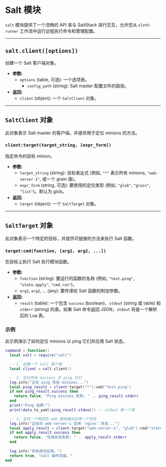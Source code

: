 # Salt 模块

`salt` 模块提供了一个流畅的 API 来与 SaltStack 进行交互，允许您从 `sloth-runner` 工作流中运行远程执行命令和管理配置。

---

## `salt.client([options])`

创建一个 Salt 客户端对象。

*   **参数:**
    *   `options` (table, 可选): 一个选项表。
        *   `config_path` (string): Salt master 配置文件的路径。
*   **返回:**
    *   `client` (object): 一个 `SaltClient` 对象。

---

## `SaltClient` 对象

此对象表示 Salt master 的客户端，并提供用于定位 minions 的方法。

### `client:target(target_string, [expr_form])`

指定命令的目标 minion。

*   **参数:**
    *   `target_string` (string): 目标表达式 (例如, `"*"` 表示所有 minions, `"web-server-1"`, 或一个 grain 值)。
    *   `expr_form` (string, 可选): 要使用的定位类型 (例如, `"glob"`, `"grain"`, `"list"`)。默认为 glob。
*   **返回:**
    *   `target` (object): 一个 `SaltTarget` 对象。

---

## `SaltTarget` 对象

此对象表示一个特定的目标，并提供可链接的方法来执行 Salt 函数。

### `target:cmd(function, [arg1, arg2, ...])`

在目标上执行 Salt 执行模块函数。

*   **参数:**
    *   `function` (string): 要运行的函数的名称 (例如, `"test.ping"`, `"state.apply"`, `"cmd.run"`)。
    *   `arg1`, `arg2`, ... (any): 要传递给 Salt 函数的附加参数。
*   **返回:**
    *   `result` (table): 一个包含 `success` (boolean)、`stdout` (string 或 table) 和 `stderr` (string) 的表。如果 Salt 命令返回 JSON，`stdout` 将是一个解析后的 Lua 表。

### 示例

此示例演示了如何定位 minions 以 ping 它们并应用 Salt 状态。

```lua
command = function()
  local salt = require("salt")

  -- 1. 创建一个 Salt 客户端
  local client = salt.client()

  -- 2. 定位所有 minions 并 ping 它们
  log.info("正在 ping 所有 minions...")
  local ping_result = client:target("*"):cmd("test.ping")
  if not ping_result.success then
    return false, "Ping minions 失败: " .. ping_result.stderr
  end
  print("Ping 结果:")
  print(data.to_yaml(ping_result.stdout)) -- stdout 是一个表

  -- 3. 定位一个特定的 web 服务器并应用一个状态
  log.info("正在向 web-server-1 应用 'nginx' 状态...")
  local apply_result = client:target("web-server-1", "glob"):cmd("state.apply", "nginx")
  if not apply_result.success then
    return false, "应用状态失败: " .. apply_result.stderr
  end
  
  log.info("状态成功应用。")
  return true, "Salt 操作完成。"
end
```
